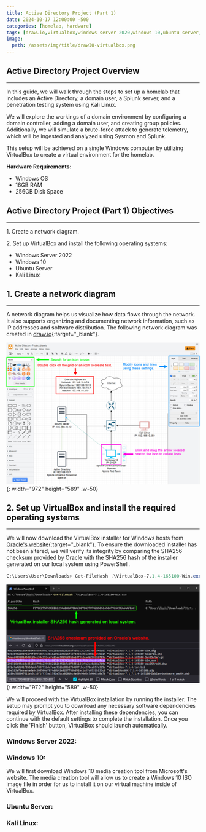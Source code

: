 ```yaml
---
title: Active Directory Project (Part 1)
date: 2024-10-17 12:00:00 -500
categories: [homelab, hardware]
tags: [draw.io,virtualbox,windows server 2020,windows 10,ubuntu server,kali linux]
image: 
  path: /assets/img/title/drawIO-virtualbox.png
---
```



## Active Directory Project Overview
---
In this guide, we will walk through the steps to set up a homelab that includes an Active Directory, a domain user, a Splunk server, and a penetration testing system using Kali Linux.

We will explore the workings of a domain environment by configuring a domain controller, adding a domain user, and creating group policies. Additionally, we will simulate a brute-force attack to generate telemetry, which will be ingested and analyzed using Sysmon and Splunk.

This setup will be achieved on a single Windows computer by utilizing VirtualBox to create a virtual environment for the homelab.

**Hardware Requirements:**

* Windows OS
* 16GB RAM
* 256GB Disk Space


## Active Directory Project (Part 1) Objectives
---
1\. Create a network diagram.

2\. Set up VirtualBox and install the following operating systems:

* Windows Server 2022
* Windows 10
* Ubuntu Server
* Kali Linux


## 1. Create a network diagram
---
A network diagram helps us visualize how data flows through the network. It also supports organizing and documenting network information, such as IP addresses and software distribution. The following network diagram was created in [draw.io](https://app.diagrams.net/){:target="_blank"}.

![Network Diagram](/assets/img/2024-10-18-Active-Directory-Project-Part-1/NetworkDiagram.jpg){: width="972" height="589" .w-50}


## 2. Set up VirtualBox and install the required operating systems
---
We will now download the VirtualBox installer for Windows hosts from [Oracle's website](https://www.virtualbox.org/){:target="_blank"}. To ensure the downloaded installer has not been altered, we will verify its integrity by comparing the SHA256 checksum provided by Oracle with the SHA256 hash of the installer generated on our local system using PowerShell.

```powershell
C:\Users\User\Downloads> Get-FileHash .\VirtualBox-7.1.4-165100-Win.exe
```

![Checksum](/assets/img/2024-10-18-Active-Directory-Project-Part-1/Checksum.jpg){: width="972" height="589" .w-50}

We will proceed with the VirtualBox installation by running the installer. The setup may prompt you to download any necessary software dependencies required by VirtualBox. After installing these dependencies, you can continue with the default settings to complete the installation. Once you click the 'Finish' button, VirtualBox should launch automatically.

### Windows Server 2022:

### Windows 10:
We will first download Windows 10 media creation tool from Microsoft's website. The media creation tool will allow us to create a Windows 10 ISO image file in order for us to install it on our virtual machine inside of VirtualBox.



### Ubuntu Server:

### Kali Linux:
